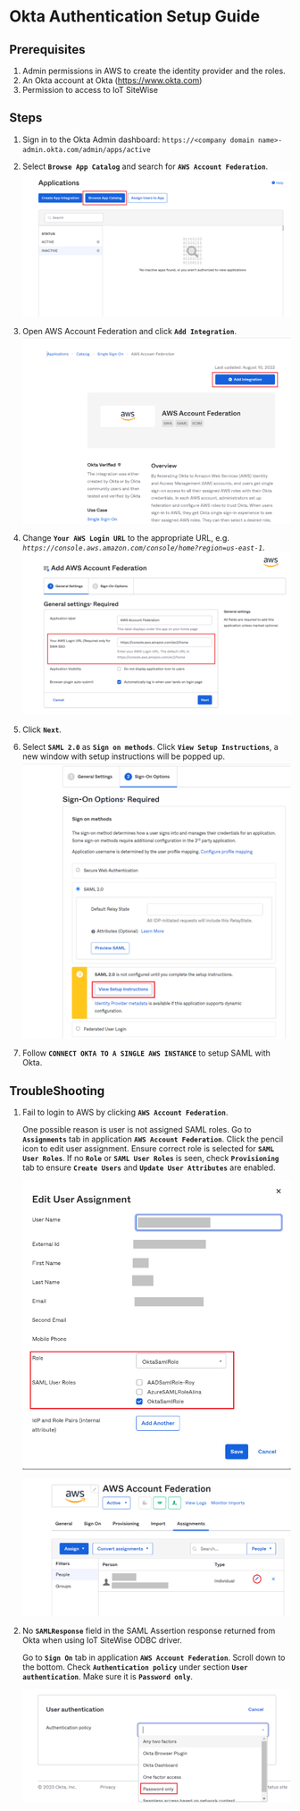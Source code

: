 # Okta Authentication Setup Guide

## Prerequisites
1. Admin permissions in AWS to create the identity provider and the roles.
2. An Okta account at Okta (https://www.okta.com)
3. Permission to access to IoT SiteWise


## Steps
1. Sign in to the Okta Admin dashboard: `https://<company domain name>-admin.okta.com/admin/apps/active`

2. Select **`Browse App Catalog`** and search for **`AWS Account Federation`**.
![Okta screenshot 1](../images/Okta1.png)

3. Open AWS Account Federation and click **`Add Integration`**.
![Okta screenshot 2](../images/Okta2.png)

4. Change **`Your AWS Login URL`** to the appropriate URL, e.g. _`https://console.aws.amazon.com/console/home?region=us-east-1`_.
![Okta screenshot 3](../images/Okta3.png)

5. Click **`Next`**.
6. Select **`SAML 2.0`** as **`Sign on methods`**. Click **`View Setup Instructions`**, a new window with setup instructions will be popped up.
![Okta screenshot 4](../images/Okta4.png)

7. Follow **`CONNECT OKTA TO A SINGLE AWS INSTANCE`** to setup SAML with Okta.

## TroubleShooting
1. Fail to login to AWS by clicking **`AWS Account Federation`**.

    One possible reason is user is not assigned SAML roles. Go to **`Assignments`** tab in application **`AWS Account Federation`**. Click the pencil icon to edit user assignment. Ensure correct role is selected for **`SAML User Roles`**. If no **`Role`** or **`SAML User Roles`** is seen, check **`Provisioning`** tab to ensure **`Create Users`** and **`Update User Attributes`** are enabled.

    ![Okta screenshot 5](../images/Okta5.png)

    ![Okta screenshot 6](../images/Okta6.png)

2. No **`SAMLResponse`** field in the SAML Assertion response returned from Okta when using IoT SiteWise ODBC driver.

    Go to **`Sign On`** tab in application **`AWS Account Federation`**. Scroll down to the bottom. Check **`Authentication policy`** under  section **`User authentication`**. Make sure it is **`Password only`**.

    ![Okta screenshot 7](../images/Okta7.png)